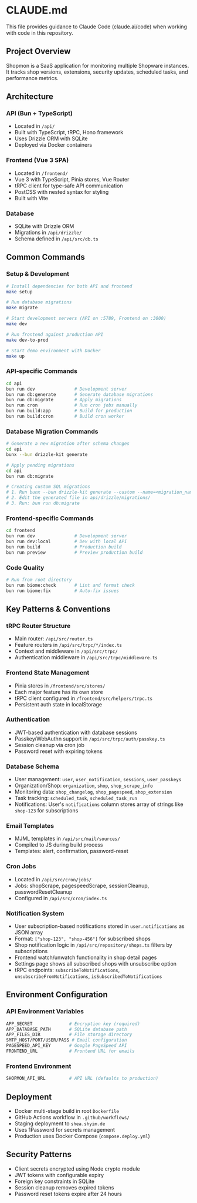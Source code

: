 # CLAUDE.md

This file provides guidance to Claude Code (claude.ai/code) when working with code in this repository.

## Project Overview

Shopmon is a SaaS application for monitoring multiple Shopware instances. It tracks shop versions, extensions, security updates, scheduled tasks, and performance metrics.

## Architecture

### API (Bun + TypeScript)
- Located in `/api/`
- Built with TypeScript, tRPC, Hono framework
- Uses Drizzle ORM with SQLite
- Deployed via Docker containers

### Frontend (Vue 3 SPA)
- Located in `/frontend/`
- Vue 3 with TypeScript, Pinia stores, Vue Router
- tRPC client for type-safe API communication
- PostCSS with nested syntax for styling
- Built with Vite

### Database
- SQLite with Drizzle ORM
- Migrations in `/api/drizzle/`
- Schema defined in `/api/src/db.ts`

## Common Commands

### Setup & Development
```bash
# Install dependencies for both API and frontend
make setup

# Run database migrations
make migrate

# Start development servers (API on :5789, Frontend on :3000)
make dev

# Run frontend against production API
make dev-to-prod

# Start demo environment with Docker
make up
```

### API-specific Commands
```bash
cd api
bun run dev               # Development server
bun run db:generate       # Generate database migrations
bun run db:migrate        # Apply migrations
bun run cron              # Run cron jobs manually
bun run build:app         # Build for production
bun run build:cron        # Build cron worker
```

### Database Migration Commands
```bash
# Generate a new migration after schema changes
cd api
bunx --bun drizzle-kit generate

# Apply pending migrations
cd api
bun run db:migrate

# Creating custom SQL migrations
# 1. Run bunx --bun drizzle-kit generate --custom --name=<migration_name>
# 2. Edit the generated file in api/drizzle/migrations/
# 3. Run: bun run db:migrate
```

### Frontend-specific Commands
```bash
cd frontend
bun run dev               # Development server
bun run dev:local         # Dev with local API
bun run build             # Production build
bun run preview           # Preview production build
```

### Code Quality
```bash
# Run from root directory
bun run biome:check       # Lint and format check
bun run biome:fix         # Auto-fix issues
```

## Key Patterns & Conventions

### tRPC Router Structure
- Main router: `/api/src/router.ts`
- Feature routers in `/api/src/trpc/*/index.ts`
- Context and middleware in `/api/src/trpc/`
- Authentication middleware in `/api/src/trpc/middleware.ts`

### Frontend State Management
- Pinia stores in `/frontend/src/stores/`
- Each major feature has its own store
- tRPC client configured in `/frontend/src/helpers/trpc.ts`
- Persistent auth state in localStorage

### Authentication
- JWT-based authentication with database sessions
- Passkey/WebAuthn support in `/api/src/trpc/auth/passkey.ts`
- Session cleanup via cron job
- Password reset with expiring tokens

### Database Schema
- User management: `user`, `user_notification`, `sessions`, `user_passkeys`
- Organization/Shop: `organization`, `shop`, `shop_scrape_info`
- Monitoring data: `shop_changelog`, `shop_pagespeed`, `shop_extension`
- Task tracking: `scheduled_task`, `scheduled_task_run`
- Notifications: User's `notifications` column stores array of strings like `shop-123` for subscriptions

### Email Templates
- MJML templates in `/api/src/mail/sources/`
- Compiled to JS during build process
- Templates: alert, confirmation, password-reset

### Cron Jobs
- Located in `/api/src/cron/jobs/`
- Jobs: shopScrape, pagespeedScrape, sessionCleanup, passwordResetCleanup
- Configured in `/api/src/cron/index.ts`

### Notification System
- User subscription-based notifications stored in `user.notifications` as JSON array
- Format: `["shop-123", "shop-456"]` for subscribed shops
- Shop notification logic in `/api/src/repository/shops.ts` filters by subscriptions
- Frontend watch/unwatch functionality in shop detail pages
- Settings page shows all subscribed shops with unsubscribe option
- tRPC endpoints: `subscribeToNotifications`, `unsubscribeFromNotifications`, `isSubscribedToNotifications`

## Environment Configuration

### API Environment Variables
```bash
APP_SECRET              # Encryption key (required)
APP_DATABASE_PATH       # SQLite database path
APP_FILES_DIR           # File storage directory
SMTP_HOST/PORT/USER/PASS # Email configuration
PAGESPEED_API_KEY       # Google PageSpeed API
FRONTEND_URL            # Frontend URL for emails
```

### Frontend Environment
```bash
SHOPMON_API_URL         # API URL (defaults to production)
```

## Deployment

- Docker multi-stage build in root `Dockerfile`
- GitHub Actions workflow in `.github/workflows/`
- Staging deployment to `shea.shyim.de`
- Uses 1Password for secrets management
- Production uses Docker Compose (`compose.deploy.yml`)

## Security Patterns

- Client secrets encrypted using Node crypto module
- JWT tokens with configurable expiry
- Foreign key constraints in SQLite
- Session cleanup removes expired tokens
- Password reset tokens expire after 24 hours
